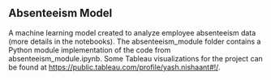 ## Absenteeism Model 

A machine learning model created to analyze employee absenteeism data (more details in the notebooks). The absenteeism_module folder contains a Python module implementation of the code from absenteeism_module.ipynb. Some Tableau visualizations for the project can be found at https://public.tableau.com/profile/yash.nishaant#!/.
